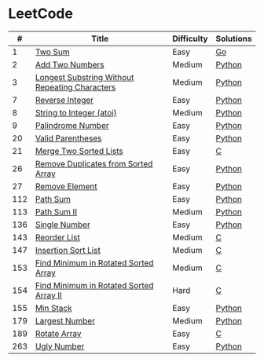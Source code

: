 # LeetCode

| # | Title | Difficulty | Solutions |
| - | ----- | ---------- | --------- |
| 1 | [Two Sum](https://leetcode.com/problems/two-sum) | Easy | [Go](./two_sum.go) |
| 2	| [Add Two Numbers](https://leetcode.com/problems/add-two-numbers) | Medium | [Python](./add_two_numbers.py) |
| 3	| [Longest Substring Without Repeating Characters](https://leetcode.com/problems/longest-substring-without-repeating-characters) | Medium | [Python](./longest_substring.py) |
| 7 | [Reverse Integer](https://leetcode.com/problems/reverse-integer) | Easy | [Python](./reverse_integer.py) |
| 8 | [String to Integer (atoi)](https://leetcode.com/problems/string-to-integer-atoi) | Medium | [Python](./atoi.py) |
| 9 | [Palindrome Number](https://leetcode.com/problems/palindrome-number) | Easy | [Python](./palindrome_number.py) |
| 20 | [Valid Parentheses](https://leetcode.com/problems/valid-parentheses) | Easy | [Python](./valid_parentheses.py) |
| 21 | [Merge Two Sorted Lists](https://leetcode.com/problems/merge-two-sorted-lists) | Easy | [C](./merge_two_lists.c) |
| 26 | [Remove Duplicates from Sorted Array](https://leetcode.com/problems/remove-duplicates-from-sorted-array) | Easy | [Python](./remove_duplicates.py) |
| 27 | [Remove Element](https://leetcode.com/problems/remove-element) | Easy | [Python](./remove_element.py) |
| 112 | [Path Sum](https://leetcode.com/problems/path-sum) | Easy | [Python](./path_sum.py) |
| 113 | [Path Sum II](https://leetcode.com/problems/path-sum-ii) | Medium | [Python](./path_sum2.py) |
| 136 | [Single Number](https://leetcode.com/problems/single-number) | Easy | [Python](./single_number.py) |
| 143 | [Reorder List](https://leetcode.com/problems/reorder-list) | Medium | [C](./reorder_list.c) |
| 147 | [Insertion Sort List](https://leetcode.com/problems/insertion-sort-list) | Medium | [C](./insertion_sort_list.c) |
| 153 | [Find Minimum in Rotated Sorted Array](https://leetcode.com/problems/find-minimum-in-rotated-sorted-array) | Medium | [C](./find_minimum.c) |
| 154 | [Find Minimum in Rotated Sorted Array II](https://leetcode.com/problems/find-minimum-in-rotated-sorted-array-ii) | Hard | [C](./find_minimum2.c) |
| 155 | [Min Stack](https://leetcode.com/problems/min-stack) | Easy | [Python](./min_stack.py) |
| 179 | [Largest Number](https://leetcode.com/problems/largest-number) | Medium | [Python](./largest_number.py) |
| 189 | [Rotate Array](https://leetcode.com/problems/rotate-array) | Easy | [C](./rotate_array.c) |
| 263 | [Ugly Number](https://leetcode.com/problems/ugly-number) | Easy | [Python](./ugly_number.py) |

